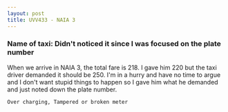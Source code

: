 ```yaml
---
layout: post
title: UVV433 - NAIA 3
---
```


### Name of taxi: Didn't noticed it since I was focused on the plate number

When we arrive in NAIA 3, the total fare is 218. I gave him 220 but the taxi driver demanded it should be 250. I'm in a hurry and have no time to argue and I don't want stupid things to happen so I gave him what he demanded and just noted down the plate number.

```Over charging, Tampered or broken meter```
